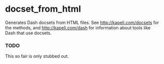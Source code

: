 docset_from_html
================

Generates Dash docsets from HTML files. See http://kapeli.com/docsets for the methods, and http://kapeli.com/dash for information about tools like Dash that use docsets.

### TODO
This so fair is only stubbed out.
